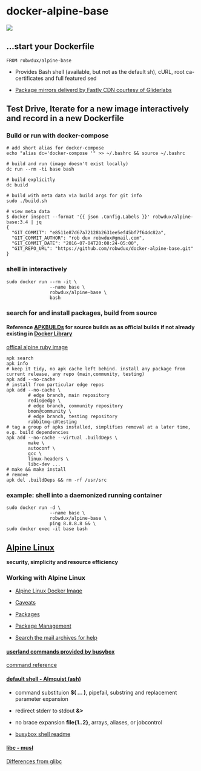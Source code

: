 # docker-alpine-base

[![](https://badge.imagelayers.io/robwdux/docker-alpine-base:latest.svg)](https://imagelayers.io/?images=robwdux/docker-alpine-base:latest 'Get your own badge on imagelayers.io')

## ...start your Dockerfile

```shell
FROM robwdux/alpine-base
```

+ Provides Bash shell (available, but not as the default sh), cURL, root ca-certificates and full featured sed

+ [Package mirrors deliverd by Fastly CDN courtesy of Gliderlabs](http://gliderlabs.com/blog/2015/09/23/fastly-cdn-speeds-up-alpine-package-installs/)

## Test Drive, Iterate for a new image interactively and record in a new Dockerfile

### Build or run with docker-compose
```shell
# add short alias for docker-compose
echo "alias dc='docker-compose '" >> ~/.bashrc && source ~/.bashrc

# build and run (image doesn't exist locally)
dc run --rm -ti base bash

# build explicitly
dc build

# build with meta data via build args for git info
sudo ./build.sh

# view meta data
$ docker inspect --format '{{ json .Config.Labels }}' robwdux/alpine-base:3.4 | jq
{
  "GIT_COMMIT": "e8511e87d67a72128b2631ee5ef45bf7f64dc82a",
  "GIT_COMMIT_AUTHOR": "rob dux robwdux@gmail.com",
  "GIT_COMMIT_DATE": "2016-07-04T20:08:24-05:00",
  "GIT_REPO_URL": "https://github.com/robwdux/docker-alpine-base.git"
}
```

### shell in interactively
```shell
sudo docker run --rm -it \
                --name base \
                robwdux/alpine-base \
                bash
```
### search for and install packages, build from source

#### Reference [APKBUILDs](https://github.com/alpinelinux/aports) for source builds as as official builds if not already existing in [Docker Library](https://github.com/docker-library)

[offical alpine ruby image]()

```shell
apk search
apk info
# keep it tidy, no apk cache left behind. install any package from current release, any repo (main,community, testing)
apk add --no-cache
# install from particular edge repos
apk add --no-cache \
        # edge branch, main repository
        redis@edge \
        # edge branch, community repository
        bmon@community \
        # edge branch, testing repository
        rabbitmq-c@testing
# tag a group of apks installed, simplifies removal at a later time, e.g. build dependencies
apk add --no-cache --virtual .buildDeps \
        make \
        autoconf \
        gcc \
        linux-headers \
        libc-dev ...
# make && make install
# remove
apk del .buildDeps && rm -rf /usr/src
```

### example: shell into a daemonized running container
```shell
sudo docker run -d \
                --name base \
                robwdux/alpine-base \
                ping 8.8.8.8 && \
sudo docker exec -it base bash
```


## [Alpine Linux](http://alpinelinux.org/)

**security, simplicity and resource efficiency**

### Working with Alpine Linux

+ [Alpine Linux Docker Image](http://gliderlabs.viewdocs.io/docker-alpine/)

+ [Caveats](http://gliderlabs.viewdocs.io/docker-alpine/caveats/)

+ [Packages](https://pkgs.alpinelinux.org/packages)

+ [Package Management](http://wiki.alpinelinux.org/wiki/Alpine_Linux_package_management)

+ [Search the mail archives for help](http://lists.alpinelinux.org/)

#### [userland commands provided by busybox](http://www.busybox.net/downloads/BusyBox.html)

[command reference](http://www.busybox.net/downloads/BusyBox.html)

#### [default shell - Almquist (ash)](http://www.in-ulm.de/~mascheck/various/ash/#busybox)

+ command substituion **$( ... )**, pipefail, substring and replacement parameter expansion

+ redirect stderr to stdout **&>**

+ no brace expansion **file{1..2}**, arrays, aliases, or jobcontrol

+ [busybox shell readme](http://git.busybox.net/busybox/tree/shell/README)

#### [libc - musl](http://www.musl-libc.org/)

[Differences from glibc](http://wiki.musl-libc.org/wiki/Functional_differences_from_glibc)
